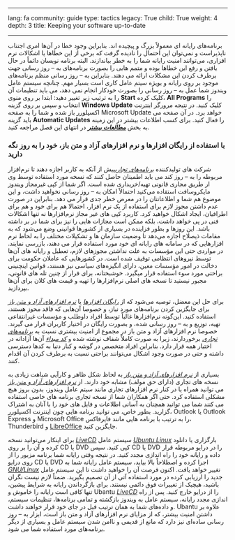 

---

lang: fa
community: guide
type: tactics
legacy: True
child: True
weight: 4
depth: 3
title: Keeping your software up-to-date

---

برنامه‌های رایانه ای معمولاً بزرگ و پیچیده اند. بنابراین وجود خطا در آن‌ها امری اجتناب ناپذیراست و نمی‌توان این احتمال را نادیده گرفت که برخی از این خطاها یا اشکالات نرم افزاری، می‌توانند امنیت رایانه شما را به خطر بیاندازند. البته برنامه نویسان دائماً در حال یافتن و رفع این خطاها بوده و متمم هایی را بصورت برنامه‌های به – روز رسانی جهت برطرف کردن این مشکلات ارائه می دهند. بنابراین به – روز رسانی منظم برنامه‌های موجود بر روی رایانه و بویژه سیتم عامل کاری است بسیار مهم. چنانچه سیستم عامل ویندوز شما عمل به – روز رسانی را بصورت خودکار انجام نمی دهد، می باید تنطیمات آن را به ترتیب زیر تغییر دهید: ابتدا بر روی منوی **Start** کلیک کرده، **All Programs** را انتخاب و سپس بر روی گزینه **Windows Update** کلیک کنید. در نتیجه مرورگر اینترنت اکسپلورر باز شده و شما را به صفحه Microsoft Update  خواهد برد. در آن صفحه می باید گزینه **Automatic Updates** را فعال کنید. برای کسب اطلاعات بیشتر در این زمینه به بخش [***مطالعات بیشتر***](furtherreading) در انتهای این فصل مراجعه کنید. 

### با استفاده از رایگان افزارها و نرم افزارهای آزاد و متن باز، خود را به  روز نگه دارید ###
شرکت های تولیدکننده [*برنامه‌های تجاری*](/fa/glossary#Proprietary_software)پیش از آنکه به کاربر اجازه دهند تا نرم‌افزار مربوطه را به – روز کند می باید اطمینان حاصل کنند که نسخه مورد استفاده توسط وی ار طریق مجاری قانونی تهیه/خریداری شده است. اگر شما از کپی غیرمجاز ویندوز مایکروسافت استفاده می‌کنید احتمالاً امکان به – روز رسانی نخواهید داشت، و این موضوع هم شما و اطلاعاتتان را در معرض خطر جدی قرار می دهد. بنابراین در صورت عدم داشتن مجوز لازم برای استفاده از یک نرم افزار، احتمالا هم برای خود و هم برای اطرافیان، ایجاد اشکال خواهید کرد. کاربرد کپی های غیر مجاز نرم‌افزارها نه تنها اشکالات فنی در پی خواهد داشت، بلکه ممکن است مجازات هایی را نیز برای شما در بر داشته باشد. این روزها و بطور فزاینده در بسیاری از کشورها قوانینی وضع می‌شود که به مقامات ذیصلاح اجازه می‌دهد تا وضعیت سازمان ها و تشکیلات مختلف را به لحاط نرم افزارهایی که در سامانه های رایانه ای  خود مورد استفاده قرار می دهند، بازرسی نمایند. در مواردی حتی این مؤسسات به علت نداشتن مجوزهای لازم، تعطیل و رایانه های آن‌ها توسط نیروهای انتظامی توقیف شده است. در کشورهایی که عاملان حکومت برای دخالت در امور مؤسسات معین، دارای انگیزه‌های سیاسی نیز هستند، قوانین اینچنینی براحتی مورد سوء استفاده قرار میگیرد. خوشبختانه، برای فرار از چنین تله های قانونی، مجبور نیستید تا نسخه های اصلی نرم‌افزارها را تهیه و قیمت های کلان برای آن‌ها بپردازید.

برای حل این معضل، توصیه می‌شود که از [*رایگان افزارها*](/fa/glossary#Freeware) یا [*نرم افزارهای آزاد و متن باز*](glossary#FOSS) برای جایگزین کردن برنامه‌های مورد نیاز، و خصوصا آن‌هایی که فاقد محوز هستند، استفاده کنید. این‌گونه نرم‌افزارها غالباً توسط افراد داوطلب و مؤسسات غیرانتفاعی تهیه، توزیع و به – روز رسانی شده، و بصورت رایگان در اختیار کاربران قرار می گیرند. خصوصا نرم افزارهای آزاد و متن باز در مجموع از امنیت بیشتری نسبت به [*برنامه‌های تجاری*](/fa/glossary#Proprietary_software) برخوردارند، زیرا به صورت کاملاً شفاف نوشته شده و [*کد مبداء*](/fa/glossary#Source_code) آن‌ها آزادانه در اختیار همه قرار دارد. بنابراین افراد متخصص در گوشه و کنار دنیا به کدها دسترسی داشته و حتی در صورت وجود اشکال می‌توانند براحتی نسبت به برطرف کردن آن اقدام کنند.   

بسیاری از [*نرم افزارهای آزاد و متن باز*](glossary#FOSS) به لحاظ شکل ظاهر و کارآیی شباهت زیادی به نسخه های تجاری (دارای حق مولف) مشابه خود دارند. از [*نرم افزارهای آزاد و متن باز*](glossary#FOSS) می توانید همراه یا در کنار نرم افزارهای تجاری مانند سیتم عامل ویندوز، بدون بروز هیچ مشکلی استفاده کرد. حتی اگر همکاران شما از نسخه تجاری برنامه های خاصی استفاده می کنند شما می توانید همچنان به آسانی اطلاعات و فایل های خود را با آنان به اشتراک گزارید.  بطور خاص، می توانید برنامه هایی چون اینترنت اکسپلورر، Outlook یا Outlook Express و Microsoft Office را به ترتیب با برنامه هایی مانند فایرفاکس، Thunderbird و [LibreOffice](https://www.libreoffice.org/) جایگزین کنید. 

 برای اینکار می‌توانید نسخه [*LiveCD*](/fa/glossary#LiveCD) سیستم عامل [*Ubuntu Linux*](http://www.ubuntu.com/) بارگزاری یا دانلود کرده و آن را بر روی CD یا DVD کپی کنید. سپس CD یا DVD را در درایو مربوطه قرار داده و رایانه خود را راه اندازی مجدد کنید. در نتیجه وقتی رایانه شما برنامه مزبور را از روی درایو  CD یا DVD اجرا کرده و اصطلاحاً بالا بیاید، سیستم عامل رایانه شما به  [*GNU/Linux*](/fa/glossary#GNU_Linux) تغییر خواهد یافت. اکنون فرصت آن را خواهید داشت تا این سیستم عامل جدید را ارزیابی کرده در مورد استفاده آتی از آن تصمیم بگیرید. ضمناً لازم نیست نگران باشید، هیچیک از تغییرات فوق دائمی نیستند. برای بازگرداندن رایانه به شرایط پیشین، تنها کافی است رایانه را خاموش و Ubantu [*LiveCD*](/fa/glossary#LiveCD) را از درایو خارج کنید. پس از راه اندازی مجدد رایانه، سیستم عامل به ویندوز بازگشته و تمامی برنامه‌ها، تنظیمات سیستم، و داده‌های شما به همان ترتیب فبل در جای خود قرار خواهند داشت. Ubantu علاوه بر داشتن امنیت بیشتر، که از مزایای نرم افزارهای آزاد و متن باز است، ابزار به – روز رسانی ساده‌ای نیز  دارد که مانع از قدیمی و ناامن شدن سیستم عامل و بسیاری از دیگر برنامه‌های مورد استفاده شما می شود.



